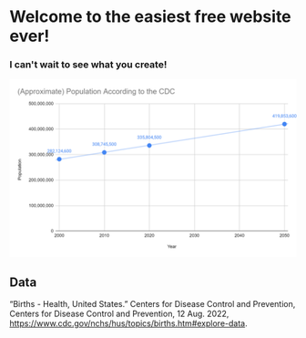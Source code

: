 # Welcome to the easiest free website ever!

### I can't wait to see what you create!

![Graph](projects/us_birth_rate_trends_20221006/graphs/cdc_approx_pop.png)

## Data
“Births - Health, United States.” Centers for Disease Control and Prevention, Centers for Disease Control and Prevention,
	12 Aug. 2022, https://www.cdc.gov/nchs/hus/topics/births.htm#explore-data.
